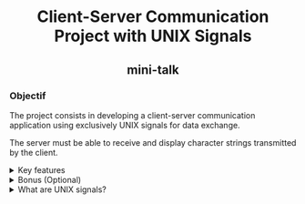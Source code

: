 <h1 align="center">Client-Server Communication Project with UNIX Signals</h1>
<h2 align="center">mini-talk</h2>

<h3>Objectif</h3>
The project consists in developing a client-server communication application using exclusively UNIX signals for data exchange.  

The server must be able to receive and display character strings transmitted by the client.
<details>
  <summary>Key features</summary>

1. **Server and client**: Two distinct executables, named server and client.

2. **PID display**: The server displays its PID after launch.

3. **Data transmission**:
   
   -  The client sends a character string to the server using its PID. 
   - The server displays the string once it has been received in full.

4. **Multiple client management**: The server can receive data from several clients consecutively without restarting.

5. **Display speed**: The server must display strings quickly (e.g.: less than one second for 100 characters)

6. **Use of UNIX signals**: Communication is based on SIGUSR1 and SIGUSR2 signals.
</details>
<details>
  <summary>Bonus (Optional)</summary>

  **Acknowledgement of receipt**: The server sends a signal to the client to confirm receipt of the message.  
  **Unicode support**: Ability to handle Unicode characters.
</details>

<details>
  <summary>What are UNIX signals?</summary>  
  UNIX signals are a fundamental aspect of UNIX-like operating systems, including Linux, and serve as a method of communication between processes.

  <h3>Definition</h3>

**UNIX signals**:  
These are notifications sent to a process to let it know that a specific event has occurred.  
They are used to interrupt a process, to ask it to terminate, or to notify it of other system events.  
These are symbolic constants represented internally by numerical values, usually integers.  
Each signal in a UNIX system has an associated number that represents it.  
These numbers are used by the operating system to identify different types of signal.

**For exemple**:
 - SIGKILL is often represented by the number 9.
 - SIGTERM is often number 15.
 - SIGINT is usually number 2.

These numbers are defined in system headers, such as <signal.h> in C.  
However, in programming and everyday use, signals are generally referred to by their symbolic names (such as SIGKILL, SIGTERM, etc.) rather than by their numbers.  
This makes the code more readable and less platform-dependent, as the exact numbers can vary between different implementations of UNIX systems.

When sending or handling signals in a program, these symbolic names are used, and the operating system translates these names into their corresponding numbers for internal processing.

<h3>Basic Functionaly</h3>  

**Sending Signals**:  
Signals can be sent by the operating system, by another process, or by the process itself.  

**Receiving signals**:  
When a process receives a signal, it can either take a predefined action, or define its own handler to respond to the signal.  

<h3>Signal types</h3>

**Standard signals**:  
For example, SIGKILL to force a process to terminate, SIGTERM to request the end of a process, SIGINT generated by the Ctrl+C shortcut, and SIGSTOP to temporarily stop a process.  

**Specific signals**:  
SIGUSR1 and SIGUSR2 are user signals that can be used for customized communications between processes.

<h3>Signal handling</h3>

**Signal handlers**:
Processes can define their own signal handlers to execute specific code in response to a signal.  

**Default actions**:  
Without custom handlers, signals have default actions, such as terminate, ignore or suspend.  A bit like the windows task manager.
</details>
